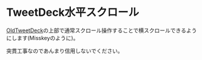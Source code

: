 # TweetDeck水平スクロール

[OldTweetDeck](https://github.com/dimdenGD/OldTweetDeck)の上部で通常スクロール操作することで横スクロールできるようにします(Misskeyのように)。

突貫工事なのであんまり信用しないでください。